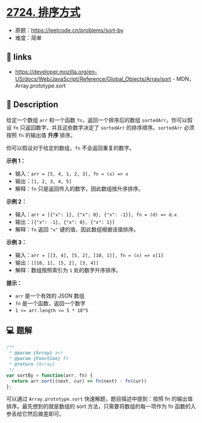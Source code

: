 # [2724. 排序方式](https://github.com/Tdahuyou/leetcode/tree/main/2724.%20%E6%8E%92%E5%BA%8F%E6%96%B9%E5%BC%8F)

- 原题：https://leetcode.cn/problems/sort-by
- 难度：简单

## 🔗 links

- https://developer.mozilla.org/en-US/docs/Web/JavaScript/Reference/Global_Objects/Array/sort - MDN，Array.prototype.sort

## 📝 Description

给定一个数组 `arr` 和一个函数 `fn`，返回一个排序后的数组 `sortedArr`。你可以假设 `fn` 只返回数字，并且这些数字决定了 `sortedArr` 的排序顺序。`sortedArr` 必须按照 `fn` 的输出值 **升序** 排序。

你可以假设对于给定的数组，`fn` 不会返回重复的数字。

**示例 1：**

- 输入：`arr = [5, 4, 1, 2, 3], fn = (x) => x`
- 输出：`[1, 2, 3, 4, 5]`
- 解释：`fn` 只是返回传入的数字，因此数组按升序排序。

**示例 2：**

- 输入：`arr = [{"x": 1}, {"x": 0}, {"x": -1}], fn = (d) => d.x`
- 输出：`[{"x": -1}, {"x": 0}, {"x": 1}]`
- 解释：`fn` 返回 `"x"` 键的值，因此数组根据该值排序。

**示例 3：**

- 输入：`arr = [[3, 4], [5, 2], [10, 1]], fn = (x) => x[1]`
- 输出：`[[10, 1], [5, 2], [3, 4]]`
- 解释：数组按照索引为 `1` 处的数字升序排序。

**提示：**

- `arr` 是一个有效的 JSON 数组
- `fn` 是一个函数，返回一个数字
- `1 <= arr.length <= 5 * 10^5`

## 💻 题解

```javascript
/**
 * @param {Array} arr
 * @param {Function} fn
 * @return {Array}
 */
var sortBy = function(arr, fn) {
  return arr.sort((next, cur) => fn(next) - fn(cur))
};
```

可以通过 `Array.prototype.sort` 快速解题，题目描述中提到：按照 fn 的输出值排序。最先想到的就是数组的 sort 方法，只需要将数组的每一项作为 fn 函数的入参丢给它然后做差即可。
